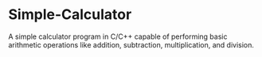 # Simple-Calculator
A simple calculator program in C/C++ capable of performing basic arithmetic operations like addition, subtraction, multiplication, and division.
